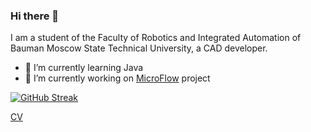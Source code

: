 ### Hi there 👋
I am a student of the Faculty of Robotics and Integrated Automation of Bauman Moscow State Technical University, a CAD developer.

- 🌱 I’m currently learning Java
- 🔭 I’m currently working on [MicroFlow](https://github.com/NovokshanovE/MicroFlow) project
<!--
**NovokshanovE/NovokshanovE** is a ✨ _special_ ✨ repository because its `README.md` (this file) appears on your GitHub profile.

Here are some ideas to get you started:

- 🔭 I’m currently working on ...
- 🌱 I’m currently learning ...
- 👯 I’m looking to collaborate on ...
- 🤔 I’m looking for help with ...
- 💬 Ask me about ...
- 📫 How to reach me: ...
- 😄 Pronouns: ...
- ⚡ Fun fact: ...
-->


[![GitHub Streak](https://github-readme-streak-stats.herokuapp.com?user=NovokshanovE&theme=dark&border_radius=5&card_width=500)](https://git.io/streak-stats)

[CV](https://github.com/NovokshanovE/CV/blob/main/CV_Novokshanov_back.pdf)


